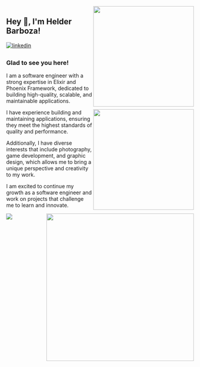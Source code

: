 <picture>
    <source 
      srcset="https://github-readme-stats.vercel.app/api?username=helderbarboza&card_width=100&theme=dracula&show=prs_merged&show_icons=true&count_private=true&hide_border=true&hide_rank=true"
      media="(prefers-color-scheme: dark)"
    />
    <source 
      srcset="https://github-readme-stats.vercel.app/api?username=helderbarboza&card_width=100&show=prs_merged&show_icons=true&count_private=true&hide_border=true&theme=vue&hide_rank=true"
      media="(prefers-color-scheme: light), (prefers-color-scheme: no-preference)"
    />
    <img
      src="https://github-readme-stats.vercel.app/api?username=helderbarboza&card_width=100&theme=dracula&show=prs_merged&show_icons=true&count_private=true&hide_border=true&hide_rank=true"
      width="270"
      align="right"
    />
    <!-- w 338 -->
  </picture>

## Hey 👋, I'm Helder Barboza!  

<a href="https://linkedin.com/in/helderbarboza" target="_blank">
<img src=https://img.shields.io/badge/linkedin-%231E77B5.svg?&style=for-the-badge&logo=linkedin&logoColor=white alt=linkedin style="margin-bottom: 5px;" />
</a>  

<h3> Glad to see you here! </h3>

I am a software engineer with a strong expertise in Elixir and Phoenix Framework, dedicated to building high-quality, scalable, and maintainable applications. 

<picture>
  <source 
    srcset="https://github-readme-stats.vercel.app/api/top-langs/?username=helderbarboza&theme=dracula&hide_border=true&layout=compact"
    media="(prefers-color-scheme: dark)"
  />
  <source 
    srcset="https://github-readme-stats.vercel.app/api/top-langs/?username=helderbarboza&theme=vue&hide_border=true&layout=compact"
    media="(prefers-color-scheme: light), (prefers-color-scheme: no-preference)"
  />
  <img
    src="https://github-readme-stats.vercel.app/api/top-langs/?username=helderbarboza&theme=dracula&hide_border=true&layout=compact"
    width="270"
    align="right"
  />
  <!-- w 300 -->
</picture>

I have experience building and maintaining applications, ensuring they meet the highest standards of quality and performance. 

Additionally, I have diverse interests that include photography, game development, and graphic design, which allows me to bring a unique perspective and creativity to my work. 


I am excited to continue my growth as a software engineer and work on projects that challenge me to learn and innovate.  

<picture>
  <source 
    srcset="https://github-readme-stats.vercel.app/api/wakatime?username=helderbarBoza&theme=dracula&hide_border=true&layout=compact"
    media="(prefers-color-scheme: dark)"
  />
  <source 
    srcset="https://github-readme-stats.vercel.app/api/wakatime?username=helderbarBoza&theme=vue&hide_border=true&layout=compact"
    media="(prefers-color-scheme: light), (prefers-color-scheme: no-preference)"
  />
  <img
    src="https://github-readme-stats.vercel.app/api/wakatime?username=helderbarBoza&theme=dracula&hide_border=true&layout=compact"
    width="396"
    align="right"
  />
  <!-- w 495 -->
</picture>

![](https://hit.yhype.me/github/profile?user_id=29435727)
